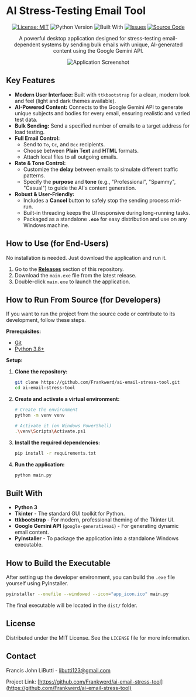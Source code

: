 # AI Stress-Testing Email Tool

<div align="center">

[![License: MIT](https://img.shields.io/badge/License-MIT-green.svg?style=for-the-badge)](https://opensource.org/licenses/MIT)
![Python Version](https://img.shields.io/badge/python-3.8+-blue?style=for-the-badge&logo=python)
![Built With](https://img.shields.io/badge/built%20with-ttkbootstrap-orange?style=for-the-badge)
[![Issues](https://img.shields.io/badge/Issues-report-brightgreen.svg?style=for-the-badge)](https://github.com/Frankwerd/ai-email-stress-tool/issues)
[![Source Code](https://img.shields.io/badge/Source-GitHub-lightgrey?style=for-the-badge&logo=github)](https://github.com/Frankwerd/ai-email-stress-tool)

</div>

<div align="center">

A powerful desktop application designed for stress-testing email-dependent systems by sending bulk emails with unique, AI-generated content using the Google Gemini API.

![Application Screenshot](<https://i.imgur.com/eecmen9.png>)

</div>


## Key Features

- **Modern User Interface:** Built with `ttkbootstrap` for a clean, modern look and feel (light and dark themes available).
- **AI-Powered Content:** Connects to the Google Gemini API to generate unique subjects and bodies for every email, ensuring realistic and varied test data.
- **Bulk Sending:** Send a specified number of emails to a target address for load testing.
- **Full Email Control:**
  - Send to `To`, `Cc`, and `Bcc` recipients.
  - Choose between **Plain Text** and **HTML** formats.
  - Attach local files to all outgoing emails.
- **Rate & Tone Control:**
  - Customize the **delay** between emails to simulate different traffic patterns.
  - Specify the **purpose** and **tone** (e.g., "Professional", "Spammy", "Casual") to guide the AI's content generation.
- **Robust & User-Friendly:**
  - Includes a **Cancel** button to safely stop the sending process mid-run.
  - Built-in threading keeps the UI responsive during long-running tasks.
  - Packaged as a standalone **`.exe`** for easy distribution and use on any Windows machine.

## How to Use (for End-Users)

No installation is needed. Just download the application and run it.

1.  Go to the **[Releases](https://github.com/Frankwerd/ai-email-stress-tool/releases)** section of this repository.
2.  Download the `main.exe` file from the latest release.
3.  Double-click `main.exe` to launch the application.

## How to Run From Source (for Developers)

If you want to run the project from the source code or contribute to its development, follow these steps.

**Prerequisites:**
- [Git](https://git-scm.com/downloads)
- [Python 3.8+](https://www.python.org/downloads/)

**Setup:**

1.  **Clone the repository:**
    ```sh
    git clone https://github.com/Frankwerd/ai-email-stress-tool.git
    cd ai-email-stress-tool
    ```
2.  **Create and activate a virtual environment:**
    ```sh
    # Create the environment
    python -m venv venv
    
    # Activate it (on Windows PowerShell)
    .\venv\Scripts\Activate.ps1
    ```

3.  **Install the required dependencies:**
    ```sh
    pip install -r requirements.txt
    ```

4.  **Run the application:**
    ```sh
    python main.py
    ```

## Built With

- **Python 3**
- **Tkinter** - The standard GUI toolkit for Python.
- **ttkbootstrap** - For modern, professional theming of the Tkinter UI.
- **Google Gemini API** (`google-generativeai`) - For generating dynamic email content.
- **PyInstaller** - To package the application into a standalone Windows executable.

## How to Build the Executable

After setting up the developer environment, you can build the `.exe` file yourself using PyInstaller.

```sh
pyinstaller --onefile --windowed --icon="app_icon.ico" main.py
```

The final executable will be located in the `dist/` folder.

## License

Distributed under the MIT License. See the `LICENSE` file for more information.

## Contact

Francis John LiButti - libutti123@gmail.com

Project Link: [https://github.com/Frankwerd/ai-email-stress-tool](https://github.com/Frankwerd/ai-email-stress-tool)
